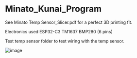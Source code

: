 # Minato_Kunai_Program
 See Minato Temp Sensor_Slicer.pdf for a perfect 3D printing fit.

 Electronics used
    ESP32-C3 
    TM1637
    BMP280 (6 pins)

Test temp sensor folder to test wiring with the temp sensor.

![image](https://github.com/user-attachments/assets/50d51ce0-9e82-404c-85aa-5d14392147c4)
